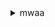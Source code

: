 <details>

<summary>
mwaa
</summary>

- <details><summary>create-cli-token</summary>

  * --name
  * --cli-input-json
  * --cli-input-yaml
  * --generate-cli-skeleton


- <details><summary>create-environment</summary>

  * --airflow-configuration-options
  * --airflow-version
  * --dag-s3-path
  * --environment-class
  * --execution-role-arn
  * --kms-key
  * --logging-configuration
  * --max-workers
  * --min-workers
  * --name
  * --network-configuration
  * --plugins-s3-object-version
  * --plugins-s3-path
  * --requirements-s3-object-version
  * --requirements-s3-path
  * --schedulers
  * --source-bucket-arn
  * --tags
  * --webserver-access-mode
  * --weekly-maintenance-window-start
  * --cli-input-json
  * --cli-input-yaml
  * --generate-cli-skeleton


- <details><summary>create-web-login-token</summary>

  * --name
  * --cli-input-json
  * --cli-input-yaml
  * --generate-cli-skeleton


- <details><summary>delete-environment</summary>

  * --name
  * --cli-input-json
  * --cli-input-yaml
  * --generate-cli-skeleton


- <details><summary>get-environment</summary>

  * --name
  * --cli-input-json
  * --cli-input-yaml
  * --generate-cli-skeleton


- <details><summary>help</summary>

  * 


- <details><summary>list-environments</summary>

  * --cli-input-json
  * --cli-input-yaml
  * --starting-token
  * --page-size
  * --max-items
  * --generate-cli-skeleton


- <details><summary>list-tags-for-resource</summary>

  * --resource-arn
  * --cli-input-json
  * --cli-input-yaml
  * --generate-cli-skeleton


- <details><summary>publish-metrics</summary>

  * --environment-name
  * --metric-data
  * --cli-input-json
  * --cli-input-yaml
  * --generate-cli-skeleton


- <details><summary>tag-resource</summary>

  * --resource-arn
  * --tags
  * --cli-input-json
  * --cli-input-yaml
  * --generate-cli-skeleton


- <details><summary>untag-resource</summary>

  * --resource-arn
  * --tag-keys
  * --cli-input-json
  * --cli-input-yaml
  * --generate-cli-skeleton


- <details><summary>update-environment</summary>

  * --airflow-configuration-options
  * --airflow-version
  * --dag-s3-path
  * --environment-class
  * --execution-role-arn
  * --logging-configuration
  * --max-workers
  * --min-workers
  * --name
  * --network-configuration
  * --plugins-s3-object-version
  * --plugins-s3-path
  * --requirements-s3-object-version
  * --requirements-s3-path
  * --schedulers
  * --source-bucket-arn
  * --webserver-access-mode
  * --weekly-maintenance-window-start
  * --cli-input-json
  * --cli-input-yaml
  * --generate-cli-skeleton


</details>

